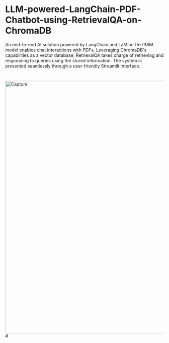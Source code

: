 # LLM-powered-LangChain-PDF-Chatbot-using-RetrievalQA-on-ChromaDB
An end-to-end AI solution powered by LangChain and LaMini-T5-738M model enables chat interactions with PDFs. Leveraging ChromaDB's capabilities as a vector database, RetrievalQA takes charge of retrieving and responding to queries using the stored information. The system is presented seamlessly through a user-friendly Streamlit interface.
#
<img width="803" alt="Capture" src="https://github.com/sahilnishad/LLM-powered-LangChain-PDF-Chatbot-using-RetrievalQA-on-ChromaDB/assets/65019102/dde649c8-8c5d-4879-a769-3461ec32ce5d">
#
